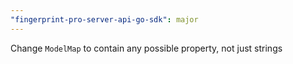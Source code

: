 ```yaml
---
"fingerprint-pro-server-api-go-sdk": major
---
```


Change `ModelMap` to contain any possible property, not just strings
